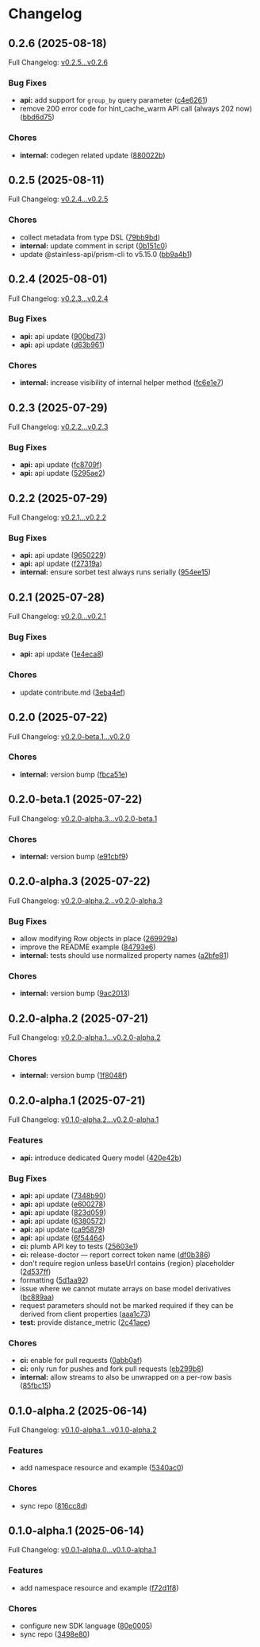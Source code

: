 # Changelog

## 0.2.6 (2025-08-18)

Full Changelog: [v0.2.5...v0.2.6](https://github.com/turbopuffer/turbopuffer-ruby/compare/v0.2.5...v0.2.6)

### Bug Fixes

* **api:** add support for `group_by` query parameter ([c4e6261](https://github.com/turbopuffer/turbopuffer-ruby/commit/c4e626148df5642d654e5ae739d07588fcd4ad5d))
* remove 200 error code for hint_cache_warm API call (always 202 now) ([bbd6d75](https://github.com/turbopuffer/turbopuffer-ruby/commit/bbd6d759e25a1b7b4dd8e3208acc1089f1d35f36))


### Chores

* **internal:** codegen related update ([880022b](https://github.com/turbopuffer/turbopuffer-ruby/commit/880022bea36595da811d14bd5a2e610624b283eb))

## 0.2.5 (2025-08-11)

Full Changelog: [v0.2.4...v0.2.5](https://github.com/turbopuffer/turbopuffer-ruby/compare/v0.2.4...v0.2.5)

### Chores

* collect metadata from type DSL ([79bb9bd](https://github.com/turbopuffer/turbopuffer-ruby/commit/79bb9bd39297006af6693580f09d35c1c801500f))
* **internal:** update comment in script ([0b151c0](https://github.com/turbopuffer/turbopuffer-ruby/commit/0b151c035ce5ba8785c3499247843428ba8267bd))
* update @stainless-api/prism-cli to v5.15.0 ([bb9a4b1](https://github.com/turbopuffer/turbopuffer-ruby/commit/bb9a4b1de0ac931671b2abeefa9c4cf8a67bae63))

## 0.2.4 (2025-08-01)

Full Changelog: [v0.2.3...v0.2.4](https://github.com/turbopuffer/turbopuffer-ruby/compare/v0.2.3...v0.2.4)

### Bug Fixes

* **api:** api update ([900bd73](https://github.com/turbopuffer/turbopuffer-ruby/commit/900bd73a945bdb8af7d1c23d7f44a359a154c1aa))
* **api:** api update ([d63b961](https://github.com/turbopuffer/turbopuffer-ruby/commit/d63b9613a0827be0969a218a29df23934ef8c46f))


### Chores

* **internal:** increase visibility of internal helper method ([fc6e1e7](https://github.com/turbopuffer/turbopuffer-ruby/commit/fc6e1e7c7a5824c751d32bb3f88ab8c716f763cf))

## 0.2.3 (2025-07-29)

Full Changelog: [v0.2.2...v0.2.3](https://github.com/turbopuffer/turbopuffer-ruby/compare/v0.2.2...v0.2.3)

### Bug Fixes

* **api:** api update ([fc8709f](https://github.com/turbopuffer/turbopuffer-ruby/commit/fc8709fbebe7d26a2d82a8ba3c28b0e7f606cea2))
* **api:** api update ([5295ae2](https://github.com/turbopuffer/turbopuffer-ruby/commit/5295ae24caff9edd7acc8f14a8321323a831cf70))

## 0.2.2 (2025-07-29)

Full Changelog: [v0.2.1...v0.2.2](https://github.com/turbopuffer/turbopuffer-ruby/compare/v0.2.1...v0.2.2)

### Bug Fixes

* **api:** api update ([9650229](https://github.com/turbopuffer/turbopuffer-ruby/commit/965022936b5551d035ccba9dceb98f7b180ed34d))
* **api:** api update ([f27319a](https://github.com/turbopuffer/turbopuffer-ruby/commit/f27319a7f811a5f6975acbb2d714c113f32fb8e8))
* **internal:** ensure sorbet test always runs serially ([954ee15](https://github.com/turbopuffer/turbopuffer-ruby/commit/954ee1533f161a7da823cd98077edb0d7bb4b750))

## 0.2.1 (2025-07-28)

Full Changelog: [v0.2.0...v0.2.1](https://github.com/turbopuffer/turbopuffer-ruby/compare/v0.2.0...v0.2.1)

### Bug Fixes

* **api:** api update ([1e4eca8](https://github.com/turbopuffer/turbopuffer-ruby/commit/1e4eca8d1810c7b692a2922b6b2e0093f0a5cab3))


### Chores

* update contribute.md ([3eba4ef](https://github.com/turbopuffer/turbopuffer-ruby/commit/3eba4ef08cf0ab697a19a9fec242926badf5e9e9))

## 0.2.0 (2025-07-22)

Full Changelog: [v0.2.0-beta.1...v0.2.0](https://github.com/turbopuffer/turbopuffer-ruby/compare/v0.2.0-beta.1...v0.2.0)

### Chores

* **internal:** version bump ([fbca51e](https://github.com/turbopuffer/turbopuffer-ruby/commit/fbca51ebf45d575644d28890d2717cf31d2306dc))

## 0.2.0-beta.1 (2025-07-22)

Full Changelog: [v0.2.0-alpha.3...v0.2.0-beta.1](https://github.com/turbopuffer/turbopuffer-ruby/compare/v0.2.0-alpha.3...v0.2.0-beta.1)

### Chores

* **internal:** version bump ([e91cbf9](https://github.com/turbopuffer/turbopuffer-ruby/commit/e91cbf90846f748935512620e0c46bd765c8790c))

## 0.2.0-alpha.3 (2025-07-22)

Full Changelog: [v0.2.0-alpha.2...v0.2.0-alpha.3](https://github.com/turbopuffer/turbopuffer-ruby/compare/v0.2.0-alpha.2...v0.2.0-alpha.3)

### Bug Fixes

* allow modifying Row objects in place ([269929a](https://github.com/turbopuffer/turbopuffer-ruby/commit/269929aace3a3b69a5db972d1382a01080f0c70a))
* improve the README example ([84793e6](https://github.com/turbopuffer/turbopuffer-ruby/commit/84793e649a8b45d3e7c0826c90899a3b25220190))
* **internal:** tests should use normalized property names ([a2bfe81](https://github.com/turbopuffer/turbopuffer-ruby/commit/a2bfe81c3149796e0d2fed0e54db8e6deacef03b))


### Chores

* **internal:** version bump ([9ac2013](https://github.com/turbopuffer/turbopuffer-ruby/commit/9ac201321f311c97923ed9c667d88d1b9c4221f0))

## 0.2.0-alpha.2 (2025-07-21)

Full Changelog: [v0.2.0-alpha.1...v0.2.0-alpha.2](https://github.com/turbopuffer/turbopuffer-ruby/compare/v0.2.0-alpha.1...v0.2.0-alpha.2)

### Chores

* **internal:** version bump ([1f8048f](https://github.com/turbopuffer/turbopuffer-ruby/commit/1f8048f35780345a9f8de1ff55daa136fab72ff1))

## 0.2.0-alpha.1 (2025-07-21)

Full Changelog: [v0.1.0-alpha.2...v0.2.0-alpha.1](https://github.com/turbopuffer/turbopuffer-ruby/compare/v0.1.0-alpha.2...v0.2.0-alpha.1)

### Features

* **api:** introduce dedicated Query model ([420e42b](https://github.com/turbopuffer/turbopuffer-ruby/commit/420e42b03f05bafb3441e15167349184ac6705da))


### Bug Fixes

* **api:** api update ([7348b90](https://github.com/turbopuffer/turbopuffer-ruby/commit/7348b90f988b59a00f5bb6adb76467a699da8273))
* **api:** api update ([e600278](https://github.com/turbopuffer/turbopuffer-ruby/commit/e60027807e7ca72cc92dae225c1afebb2b5bc455))
* **api:** api update ([823d059](https://github.com/turbopuffer/turbopuffer-ruby/commit/823d05948dfb60656d7388ea7d25f11b86e41eb3))
* **api:** api update ([6380572](https://github.com/turbopuffer/turbopuffer-ruby/commit/63805720cbaf84f048907907e86831fdaa19c546))
* **api:** api update ([ca95879](https://github.com/turbopuffer/turbopuffer-ruby/commit/ca958796c50576e1c3beb80d4e1eba4b63563b56))
* **api:** api update ([6f54464](https://github.com/turbopuffer/turbopuffer-ruby/commit/6f544641410f009b954f499a5771fb62965d2750))
* **ci:** plumb API key to tests ([25603e1](https://github.com/turbopuffer/turbopuffer-ruby/commit/25603e1dff1af7f8d0a4cc5163341b039b3483fc))
* **ci:** release-doctor — report correct token name ([df0b386](https://github.com/turbopuffer/turbopuffer-ruby/commit/df0b386b694d8b46df995553dd4c4e8116eab1b5))
* don't require region unless baseUrl contains {region} placeholder ([2d537ff](https://github.com/turbopuffer/turbopuffer-ruby/commit/2d537ff0a6ce8af113b724143b38ab573591c62e))
* formatting ([5d1aa92](https://github.com/turbopuffer/turbopuffer-ruby/commit/5d1aa92fb0a17331a4c228b01301581601767d22))
* issue where we cannot mutate arrays on base model derivatives ([bc889aa](https://github.com/turbopuffer/turbopuffer-ruby/commit/bc889aa6865671327bf7f6349bff783f2242a005))
* request parameters should not be marked required if they can be derived from client properties ([aaa1c73](https://github.com/turbopuffer/turbopuffer-ruby/commit/aaa1c73043810c7d7a12aae8972c0e616765308a))
* **test:** provide distance_metric ([2c41aee](https://github.com/turbopuffer/turbopuffer-ruby/commit/2c41aee42d290fd3bbd8641eb937f8644b324311))


### Chores

* **ci:** enable for pull requests ([0abb0af](https://github.com/turbopuffer/turbopuffer-ruby/commit/0abb0afaaf0ab9b749eaee2fe602b65a64457945))
* **ci:** only run for pushes and fork pull requests ([eb299b8](https://github.com/turbopuffer/turbopuffer-ruby/commit/eb299b82e3884da5fa620d338be2c2bc6e7e79a9))
* **internal:** allow streams to also be unwrapped on a per-row basis ([85fbc15](https://github.com/turbopuffer/turbopuffer-ruby/commit/85fbc151fba8e0262a5ae106beecaa6e8eb310c7))

## 0.1.0-alpha.2 (2025-06-14)

Full Changelog: [v0.1.0-alpha.1...v0.1.0-alpha.2](https://github.com/turbopuffer/turbopuffer-ruby/compare/v0.1.0-alpha.1...v0.1.0-alpha.2)

### Features

* add namespace resource and example ([5340ac0](https://github.com/turbopuffer/turbopuffer-ruby/commit/5340ac0b02ccf08dc23df33b1e75ccaa0d7c4ee7))


### Chores

* sync repo ([816cc8d](https://github.com/turbopuffer/turbopuffer-ruby/commit/816cc8d9a8ac706c77023e7833c2cad49bc63357))

## 0.1.0-alpha.1 (2025-06-14)

Full Changelog: [v0.0.1-alpha.0...v0.1.0-alpha.1](https://github.com/turbopuffer/turbopuffer-ruby/compare/v0.0.1-alpha.0...v0.1.0-alpha.1)

### Features

* add namespace resource and example ([f72d1f8](https://github.com/turbopuffer/turbopuffer-ruby/commit/f72d1f8d4bdb726f1a05b70be104eff825913fe9))


### Chores

* configure new SDK language ([80e0005](https://github.com/turbopuffer/turbopuffer-ruby/commit/80e0005caa84cf6b8d120f78c2d13245d7b2db48))
* sync repo ([3498e80](https://github.com/turbopuffer/turbopuffer-ruby/commit/3498e802bc2ae9cfe2292b33c803a7762999a5ac))
